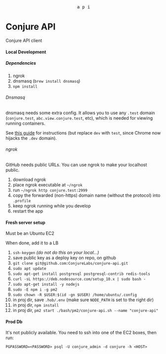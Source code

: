 <p align="center">
  <kbd>a p i</kbd>
</p>

# Conjure API

Conjure API client

#### Local Development

##### Dependencies

1. ngrok
2. dnsmasq (`brew install dnsmasq`)
3. `npm install`

###### Dnsmasq

dnsmasq needs some extra config. It allows you to use any `.test` domain (`conjure.test`, `abc.view.conjure.test`, etc), which is needed for viewing running containers.

See [this guide](https://passingcuriosity.com/2013/dnsmasq-dev-osx/) for instructions (but replace `dev` with `test`, since Chrome now hijacks the `.dev` domain).

###### ngrok

GitHub needs public URLs. You can use ngrok to make your localhost public.

1. download ngrok
2. place ngrok executable at `~/ngrok`
3. run `~/ngrok http conjure.test:2999`
4. copy the forwarded (non-https) domain name (without the protocol) into `.profile`
5. keep ngrok running while you develop
6. restart the app

#### Fresh server setup

Must be an Ubuntu EC2

When done, add it to a LB

1. `ssh-keygen` _(do not do this on your local...)_
2. save public key as a deploy key on repo, on github
3. `git clone git@github.com:ConjureLabs/conjure-api.git`
4. `sudo apt update`
5. `sudo apt-get install postgresql postgresql-contrib redis-tools`
6. `curl -sL https://deb.nodesource.com/setup_10.x | sudo bash -`
7. `sudo apt-get install -y nodejs`
8. `sudo -E npm i -g pm2`
9. `sudo chown -R $USER:$(id -gn $USER) /home/ubuntu/.config `
10. in proj dir, save `.hob/.env` (make sure `NODE_PATH` is set to the right dir)
11. in proj dir, `npm install`
12. in proj dir, `pm2 start ./bash/pm2/conjure-api.sh --name "conjure-api"`

#### Prod Db

It's not publicly available. You need to ssh into one of the EC2 boxes, then run:

`PGPASSWORD=<PASSWORD> psql -U conjure_admin -d conjure -h <HOST>`
